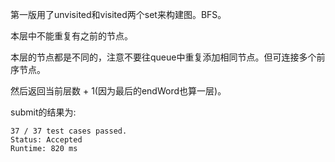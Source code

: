 第一版用了unvisited和visited两个set来构建图。BFS。

本层中不能重复有之前的节点。

本层的节点都是不同的，注意不要往queue中重复添加相同节点。但可连接多个前序节点。

然后返回当前层数 + 1(因为最后的endWord也算一层)。

submit的结果为:
```
37 / 37 test cases passed.
Status: Accepted
Runtime: 820 ms
```
